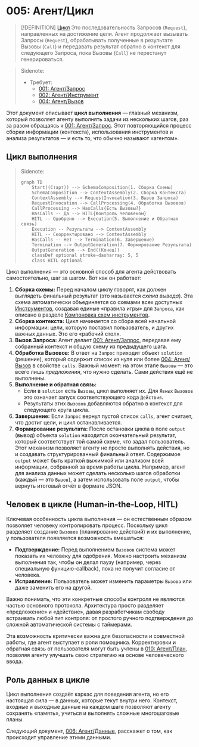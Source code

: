 # 005: Агент/Цикл

> [!DEFINITION] [Цикл](./000_glossary.md)
> Это последовательность Запросов (`Request`), направленных на достижение цели. Агент продолжает вызывать Запросы (`Request`), обрабатывать полученные в результате Вызовы (`Call`) и передавать результат обратно в контекст для следующего Запроса, пока Вызовы (`Call`) не перестанут генерироваться.

> Sidenote:
> - Требует:
>   - [001: Агент/Запрос](./001_agent_request.md)
>   - [002: Агент/Инструмент](./002_agent_tool.md)
>   - [004: Агент/Вызов](./004_agent_call.md)

Этот документ описывает **цикл выполнения** — главный механизм, который позволяет агенту выполнять задачи из нескольких шагов, раз за разом обращаясь к [001: Агент/Запрос](./001_agent_request.md). Этот повторяющийся процесс сборки информации (контекста), использования инструментов и анализа результатов — и есть то, что обычно называют «агентом».

## Цикл выполнения

> Sidenote:
> ```mermaid
> graph TD
>     Start((Старт)) --> SchemaComposition(1. Сборка Схемы)
>     SchemaComposition --> ContextAssembly(2. Сборка Контекста)
>     ContextAssembly --> RequestInvocation(3. Вызов Запроса)
>     RequestInvocation --> CallProcessing(4. Обработка Вызовов)
>     CallProcessing --> HasCalls{Есть Вызовы?}
>     HasCalls -- Да --> HITL{Контроль Человеком}
>     HITL -- Одобрено --> Execution(5. Выполнение и Обратная связь)
>     Execution -- Результаты --> ContextAssembly
>     HITL -- Скорректировано --> ContextAssembly
>     HasCalls -- Нет --> Termination(6. Завершение)
>     Termination --> OutputGeneration(7. Формирование Результата)
>     OutputGeneration --> End((Конец))
>     classDef optional stroke-dasharray: 5, 5
>     class HITL optional
> ```

Цикл выполнения — это основной способ для агента действовать самостоятельно, шаг за шагом. Вот как он работает:

1.  **Сборка схемы:** Перед началом циклу говорят, как должен выглядеть финальный результат (это называется _схема вывода_). Эта схема автоматически объединяется со схемами всех доступных [Инструментов](./002_agent_tool.md), создавая единые «правила игры» для `Запроса`, как описано в разделе [Компоновка схем инструментов](./002_agent_tool.md#composing-schemas-for-the-llm).
2.  **Сборка контекста:** Цикл начинается со сбора всей начальной информации: цели, которую поставил пользователь, и других важных данных. Это его «рабочий стол».
3.  **Вызов Запроса:** Агент делает [001: Агент/Запрос](./001_agent_request.md), передавая ему собранный контекст и общую схему из предыдущего шага.
4.  **Обработка Вызовов:** В ответ на `Запрос` приходит объект `solution` (решение), который содержит список из нуля или более [004: Агент/Вызов](./004_agent_call.md) в свойстве `calls`. Важный момент: на этом этапе `Вызовы` — это всего лишь *предложения*, что нужно сделать. Сами действия ещё не выполнены.
5.  **Выполнение и обратная связь:**
    - Если в `solution` есть `Вызовы`, цикл выполняет их. Для `Явных` `Вызовов` это означает запуск соответствующего кода `Действия`.
    - Результаты этих `Вызовов` добавляются обратно в контекст для следующего круга цикла.
6.  **Завершение:** Если `Запрос` вернул пустой список `calls`, агент считает, что достиг цели, и цикл останавливается.
7.  **Формирование результата:** После остановки цикла в поле `output` (вывод) объекта `solution` находится окончательный результат, который соответствует той самой схеме, что задал пользователь. Этот механизм позволяет агенту не просто выполнять действия, но и создавать структурированный финальный ответ. Содержимое `output` может быть краткой выжимкой или анализом всей информации, собранной за время работы цикла. Например, агент для анализа данных может сделать несколько шагов обработки (каждый — это `Вызов`), а затем использовать поле `output`, чтобы вернуть итоговый отчёт в формате JSON.

## Человек в цикле (Human-in-the-Loop, HITL)

Ключевая особенность цикла выполнения — он естественным образом позволяет человеку контролировать процесс. Поскольку цикл разделяет создание `Вызовов` (планирование действий) и их выполнение, у пользователя появляется возможность вмешаться:

- **Подтверждение:** Перед выполнением `Вызовов` система может показать их человеку для одобрения. Можно настроить механизм выполнения так, чтобы он делал паузу (например, через специальную функцию-callback), пока не получит согласие от человека.
- **Исправление:** Пользователь может изменить параметры `Вызова` или даже заменить его на другой.

Важно понимать, что эти конкретные способы контроля не являются частью основного протокола. Архитектура просто разделяет «предложение» и «действие», давая разработчикам свободу встраивать любой тип контроля: от простого ручного подтверждения до сложной автоматической системы с таймерами.

Эта возможность критически важна для безопасности и совместной работы, где агент выступает в роли помощника. Корректировки и обратная связь от пользователя могут быть учтены в [010: Агент/План](./010_agent_plan.md), позволяя агенту улучшать свою стратегию на основе человеческого ввода.

## Роль данных в цикле

Цикл выполнения создаёт каркас для поведения агента, но его настоящая сила — в данных, которые текут внутри него. Контекст, входные и выходные данные на каждом шаге позволяют агенту сохранять «память», учиться и выполнять сложные многошаговые планы.

Следующий документ, [006: Агент/Данные](./006_agent_data.md), расскажет о том, как происходит управление этими данными.